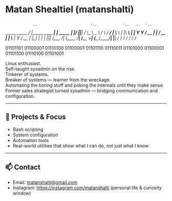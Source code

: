 Matan Shealtiel (matanshalti)
==============================
                __                       .__           .__   __  .__ 
  _____ _____ _/  |______    ____   _____|  |__ _____  |  |_/  |_|__|
 /     \\__  \\   __\__  \  /    \ /  ___/  |  \\__  \ |  |\   __\  |
|  Y Y  \/ __ \|  |  / __ \|   |  \\___ \|   Y  \/ __ \|  |_|  | |  |
|__|_|  (____  /__| (____  /___|  /____  >___|  (____  /____/__| |__|
      \/     \/          \/     \/     \/     \/     \/              
      
01101101 01100001 01110100 01100001 01101110 01110011 01101000 01100001 01101100 01110100 01101001
      
Linux enthusiast.  
Self-taught sysadmin on the rise.  
Tinkerer of systems.  
Breaker of systems — learner from the wreckage.  
Automating the boring stuff and poking the internals until they make sense.  
Former sales strategist turned sysadmin — bridging communication and configuration.

---

## 🧪 Projects & Focus

- Bash scripting
- System configuration
- Automation tools
- Real-world utilities that show what I can do, not just what I know

---

## 📫 Contact

- Email: matanshalti@gmail.com
- Instagram: https://instagram.com/matanshalti  (personal life & curiosity window)
